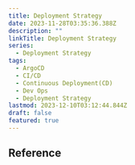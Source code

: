 ```yaml
---
title: Deployment Strategy
date: 2023-11-28T03:35:36.388Z
description: ""
linkTitle: Deployment Strategy
series:
  - Deployment Strategy
tags:
  - ArgoCD
  - CI/CD
  - Continuous Deployment(CD)
  - Dev Ops
  - Deployment Strategy
lastmod: 2023-12-10T03:12:44.844Z
draft: false
featured: true
---
```


## Reference
